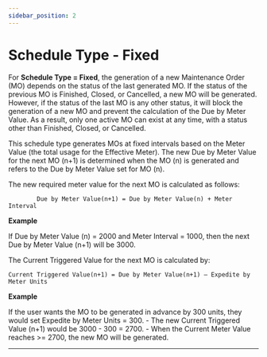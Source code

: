 ```yaml
---
sidebar_position: 2
---
```


# Schedule Type - Fixed

For **Schedule Type = Fixed**, the generation of a new Maintenance Order (MO) depends on the status of the last generated MO. If the status of the previous MO is Finished, Closed, or Cancelled, a new MO will be generated. However, if the status of the last MO is any other status, it will block the generation of a new MO and prevent the calculation of the Due by Meter Value. As a result, only one active MO can exist at any time, with a status other than Finished, Closed, or Cancelled.

This schedule type generates MOs at fixed intervals based on the Meter Value (the total usage for the Effective Meter). The new Due by Meter Value for the next MO (n+1) is determined when the MO (n) is generated and refers to the Due by Meter Value set for MO (n).

The new required meter value for the next MO is calculated as follows:

```text
        Due by Meter Value(n+1) = Due by Meter Value(n) + Meter Interval
```

**Example**

If Due by Meter Value (n) = 2000 and Meter Interval = 1000, then the next Due by Meter Value (n+1) will be 3000.

The Current Triggered Value for the next MO is calculated by:

```text
Current Triggered Value(n+1) = Due by Meter Value(n+1) – Expedite by Meter Units
```

**Example**

If the user wants the MO to be generated in advance by 300 units, they would set Expedite by Meter Units = 300.
        - The new Current Triggered Value (n+1) would be 3000 - 300 = 2700.
        - When the Current Meter Value reaches >= 2700, the new MO will be generated.

---
